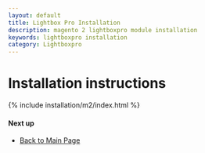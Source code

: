 ```yaml
---
layout: default
title: Lightbox Pro Installation
description: magento 2 lightboxpro module installation
keywords: lightboxpro installation
category: Lightboxpro
---
```


# Installation instructions

{% include installation/m2/index.html %}

#### Next up

 -  [Back to Main Page](../)
